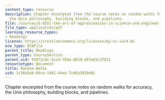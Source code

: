 ```yaml
---
content_type: resource
description: Chapter excerpted from the course notes on random walks for accuracy,
  the Unix philosophy, building blocks, and pipelines.
file: /courses/6-055j-the-art-of-approximation-in-science-and-engineering-spring-2008/1c36e3eb69ce146144ee7c06a283bd8c_feb13a.pdf
file_type: application/pdf
learning_resource_types:
- Readings
license: https://creativecommons.org/licenses/by-nc-sa/4.0/
ocw_type: OCWFile
parent_title: Readings
parent_type: CourseSection
parent_uid: 93972cdc-5ccd-7b9a-8839-db7ed3c37011
resourcetype: Document
title: Random Walks
uid: 1c36e3eb-69ce-1461-44ee-7c06a283bd8c
---
```

Chapter excerpted from the course notes on random walks for accuracy, the Unix philosophy, building blocks, and pipelines.